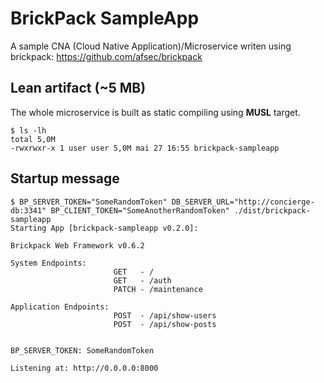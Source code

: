 # BrickPack SampleApp

A sample CNA (Cloud Native Application)/Microservice writen using brickpack: https://github.com/afsec/brickpack

## Lean artifact (~5 MB)
The whole microservice is built as static compiling using **MUSL** target.
```
$ ls -lh
total 5,0M
-rwxrwxr-x 1 user user 5,0M mai 27 16:55 brickpack-sampleapp

```

## Startup message
```
$ BP_SERVER_TOKEN="SomeRandomToken" DB_SERVER_URL="http://concierge-db:3341" BP_CLIENT_TOKEN="SomeAnotherRandomToken" ./dist/brickpack-sampleapp
Starting App [brickpack-sampleapp v0.2.0]:

Brickpack Web Framework v0.6.2

System Endpoints:
                       GET   - /
                       GET   - /auth
                       PATCH - /maintenance

Application Endpoints:
                       POST  - /api/show-users
                       POST  - /api/show-posts


BP_SERVER_TOKEN: SomeRandomToken

Listening at: http://0.0.0.0:8000

```
